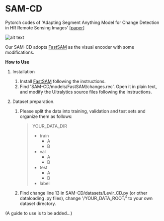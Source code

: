 # SAM-CD
Pytorch codes of 'Adapting Segment Anything Model for Change Detection in HR Remote Sensing Images' [[paper](http://arxiv.org/abs/2309.01429)]

![alt text](https://github.com/ggsDing/SAM-CD/blob/main/flowchart.png)

Our SAM-CD adopts [FastSAM](https://github.com/CASIA-IVA-Lab/FastSAM) as the visual encoder with some modifications.


**How to Use**
1. Installation
   1) Install [FastSAM](https://github.com/CASIA-IVA-Lab/FastSAM) following the instructions.
   2) Find 'SAM-CD/models/FastSAM/changes.rec'. Open it in plain text, and modify the Ultralytics source files following the instructions.

2. Dataset preparation.
   1) Please split the data into training, validation and test sets and organize them as follows:
      >YOUR_DATA_DIR
      >  - train
      >    - A
      >    - B
      >  - val
      >    - A
      >    - B
      >  - test
      >    - A
      >    - B
      >  - label
   2) Find change line 13 in SAM-CD/datasets/Levir_CD.py (or other dataloading .py files), change '/YOUR_DATA_ROOT/' to your own dataset directory.




(A guide to use is to be added...)

